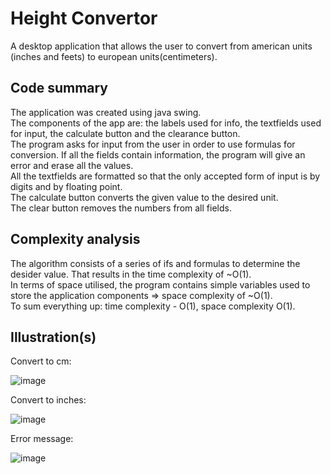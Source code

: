 # Height Convertor

A desktop application that allows the user to convert from american units (inches and feets) to european units(centimeters).

## Code summary
The application was created using java swing. <br/>
The components of the app are: the labels used for info, the textfields used for input, the calculate button and the clearance button. <br/>
The program asks for input from the user in order to use formulas for conversion. If all the fields contain information, the program will give an error and erase all the values.<br/>
All the textfields are formatted so that the only accepted form of input is by digits and by floating point.<br/>
The calculate button converts the given value to the desired unit. <br/>
The clear button removes the numbers from all fields.


## Complexity analysis
The algorithm consists of a series of ifs and formulas to determine the desider value. That results in the time complexity of ~O(1). <br/>
In terms of space utilised, the program contains simple variables used to store the application components => space complexity of ~O(1). <br/>
To sum everything up: time complexity - O(1), space complexity O(1). <br/>

## Illustration(s)

Convert to cm:

![image](https://github.com/Rares8921/Projects/blob/master/2019/Java/Height%20Converter/toCm.png?raw=true)

Convert to inches:

![image](https://github.com/Rares8921/Projects/blob/master/2019/Java/Height%20Converter/toInches.png?raw=true)

Error message:

![image](https://github.com/Rares8921/Projects/blob/master/2019/Java/Height%20Converter/errorMessage.png?raw=true)
